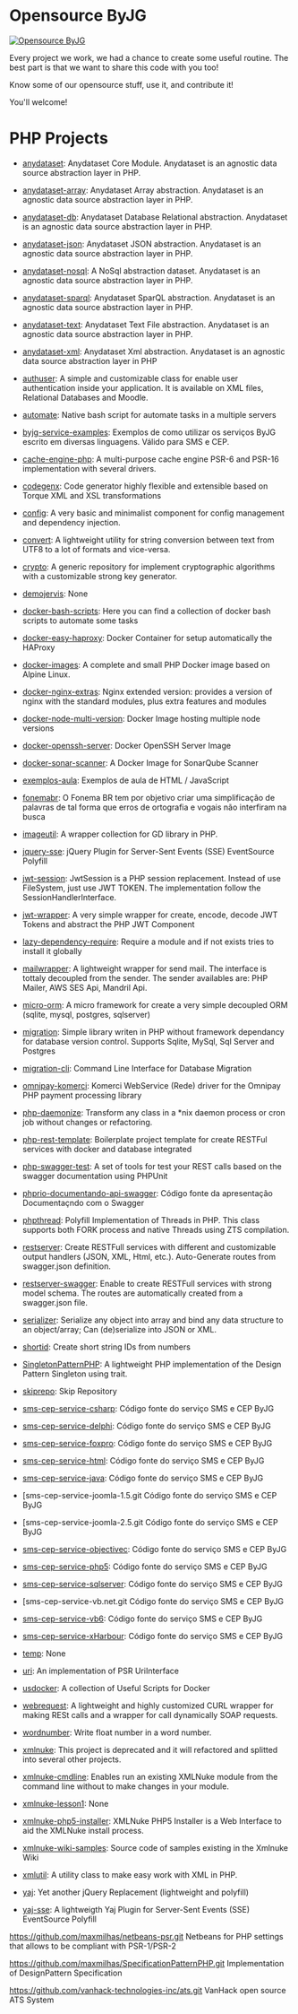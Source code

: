 # Opensource ByJG

[![Opensource ByJG](https://img.shields.io/badge/opensource-byjg.com-brightgreen.svg)](http://opensource.byjg.com)


Every project we work, we had a chance to create some useful routine. The best part is that we want to share this
code with you too!

Know some of our opensource stuff, use it, and contribute it! 

You'll welcome!

# PHP Projects

- [anydataset](/anydataset):
Anydataset Core Module. Anydataset is an agnostic data source abstraction layer in PHP.

- [anydataset-array](/anydataset-array):
Anydataset Array abstraction. Anydataset is an agnostic data source abstraction layer in PHP.

- [anydataset-db](/anydataset-db):
Anydataset Database Relational abstraction. Anydataset is an agnostic data source abstraction layer in PHP.

- [anydataset-json](/anydataset-json):
Anydataset JSON abstraction. Anydataset is an agnostic data source abstraction layer in PHP.

- [anydataset-nosql](/anydataset-nosql):
A NoSql abstraction dataset. Anydataset is an agnostic data source abstraction layer in PHP.

- [anydataset-sparql](/anydataset-sparql):
Anydataset SparQL abstraction. Anydataset is an agnostic data source abstraction layer in PHP.

- [anydataset-text](/anydataset-text):
Anydataset Text File abstraction. Anydataset is an agnostic data source abstraction layer in PHP.

- [anydataset-xml](/anydataset-xml):
Anydataset Xml abstraction. Anydataset is an agnostic data source abstraction layer in PHP

- [authuser](/authuser):
A simple and customizable class for enable user authentication inside your application. It is available on XML files, Relational Databases and Moodle.

- [automate](/automate):
Native bash script for automate tasks in a multiple servers

- [byjg-service-examples](/byjg-service-examples):
Exemplos de como utilizar os serviços ByJG escrito em diversas linguagens. Válido para SMS e CEP.

- [cache-engine-php](/cache-engine-php):
A multi-purpose cache engine PSR-6 and PSR-16 implementation with several drivers.

- [codegenx](/codegenx):
Code generator highly flexible and extensible based on Torque XML and XSL transformations

- [config](/config):
A very basic and minimalist component for config management and dependency injection.

- [convert](/convert):
A lightweight utility for string conversion between text from UTF8 to a lot of formats and vice-versa. 

- [crypto](/crypto):
A generic repository for implement cryptographic algorithms with a customizable strong key generator.

- [demojervis](/demojervis):
None

- [docker-bash-scripts](/docker-bash-scripts):
Here you can find a collection of docker bash scripts to automate some tasks

- [docker-easy-haproxy](/docker-easy-haproxy):
Docker Container for setup automatically the HAProxy

- [docker-images](/docker-images):
A complete and small PHP Docker image based on Alpine Linux.

- [docker-nginx-extras](/docker-nginx-extras):
Nginx extended version: provides a version of nginx with the standard modules, plus extra features and modules

- [docker-node-multi-version](/docker-node-multi-version):
Docker Image hosting multiple node versions

- [docker-openssh-server](/docker-openssh-server):
Docker OpenSSH Server Image

- [docker-sonar-scanner](/docker-sonar-scanner):
A Docker Image for SonarQube Scanner

- [exemplos-aula](/exemplos-aula):
Exemplos de aula de HTML / JavaScript

- [fonemabr](/fonemabr):
O Fonema BR tem por objetivo criar uma simplificação de palavras de tal forma que erros de ortografia e vogais não interfiram na busca

- [imageutil](/imageutil):
A wrapper collection for GD library in PHP.

- [jquery-sse](/jquery-sse):
jQuery Plugin for Server-Sent Events (SSE) EventSource Polyfill

- [jwt-session](/jwt-session):
JwtSession is a PHP session replacement. Instead of use FileSystem, just use JWT TOKEN. The implementation follow the SessionHandlerInterface.

- [jwt-wrapper](/jwt-wrapper):
A very simple wrapper for create, encode, decode JWT Tokens and abstract the PHP JWT Component

- [lazy-dependency-require](/lazy-dependency-require):
Require a module and if not exists tries to install it globally

- [mailwrapper](/mailwrapper):
A lightweight wrapper for send mail. The interface is tottaly decoupled from the sender. The sender availables are: PHP Mailer, AWS SES Api, Mandril Api.

- [micro-orm](/micro-orm):
A micro framework for create a very simple decoupled ORM (sqlite, mysql, postgres, sqlserver)

- [migration](/migration):
Simple library writen in PHP without framework dependancy for database version control. Supports Sqlite, MySql, Sql Server and Postgres

- [migration-cli](/migration-cli):
Command Line Interface for Database Migration

- [omnipay-komerci](/omnipay-komerci):
Komerci WebService (Rede) driver for the Omnipay PHP payment processing library

- [php-daemonize](/php-daemonize):
Transform any class in a *nix daemon process or cron job without changes or refactoring.

- [php-rest-template](/php-rest-template):
Boilerplate project template for create RESTFul services with docker and database integrated

- [php-swagger-test](/php-swagger-test):
A set of tools for test your REST calls based on the swagger documentation using PHPUnit

- [phprio-documentando-api-swagger](/phprio-documentando-api-swagger):
Código fonte da apresentação Documentaçndo com o Swagger

- [phpthread](/phpthread):
Polyfill Implementation of Threads in PHP. This class supports both FORK process and native Threads using ZTS compilation.

- [restserver](/restserver):
Create RESTFull services with different and customizable output handlers (JSON, XML, Html, etc.). Auto-Generate routes from swagger.json definition.

- [restserver-swagger](/restserver-swagger):
Enable to create RESTFull services with strong model schema.  The routes are automatically created from a swagger.json file.

- [serializer](/serializer):
Serialize any object into array and bind any data structure to an object/array; Can (de)serialize into JSON or XML.

- [shortid](/shortid):
Create short string IDs from numbers

- [SingletonPatternPHP](/SingletonPatternPHP):
A lightweight PHP implementation of the Design Pattern Singleton using trait.

- [skiprepo](/skiprepo):
Skip Repository

- [sms-cep-service-csharp](/sms-cep-service-csharp):
Código fonte do serviço SMS e CEP ByJG

- [sms-cep-service-delphi](/sms-cep-service-delphi):
Código fonte do serviço SMS e CEP ByJG

- [sms-cep-service-foxpro](/sms-cep-service-foxpro):
Código fonte do serviço SMS e CEP ByJG

- [sms-cep-service-html](/sms-cep-service-html):
Código fonte do serviço SMS e CEP ByJG

- [sms-cep-service-java](/sms-cep-service-java):
Código fonte do serviço SMS e CEP ByJG

- [sms-cep-service-joomla-1.5.git
Código fonte do serviço SMS e CEP ByJG

- [sms-cep-service-joomla-2.5.git
Código fonte do serviço SMS e CEP ByJG

- [sms-cep-service-objectivec](/sms-cep-service-objectivec):
Código fonte do serviço SMS e CEP ByJG

- [sms-cep-service-php5](/sms-cep-service-php5):
Código fonte do serviço SMS e CEP ByJG

- [sms-cep-service-sqlserver](/sms-cep-service-sqlserver):
Código fonte do serviço SMS e CEP ByJG

- [sms-cep-service-vb.net.git
Código fonte do serviço SMS e CEP ByJG

- [sms-cep-service-vb6](/sms-cep-service-vb6):
Código fonte do serviço SMS e CEP ByJG

- [sms-cep-service-xHarbour](/sms-cep-service-xHarbour):
Código fonte do serviço SMS e CEP ByJG

- [temp](/temp):
None

- [uri](/uri):
An implementation of PSR UriInterface

- [usdocker](/usdocker):
A collection of Useful Scripts for Docker

- [webrequest](/webrequest):
A lightweight and highly customized CURL wrapper for making RESt calls and a wrapper for call dynamically SOAP requests.

- [wordnumber](/wordnumber):
Write float number in a word number.

- [xmlnuke](/xmlnuke):
This project is deprecated and it will refactored and splitted into several other projects.

- [xmlnuke-cmdline](/xmlnuke-cmdline):
Enables run an existing XMLNuke module from the command line without to make changes in your module.

- [xmlnuke-lesson1](/xmlnuke-lesson1):
None

- [xmlnuke-php5-installer](/xmlnuke-php5-installer):
XMLNuke PHP5 Installer is a Web Interface to aid the XMLNuke install process.

- [xmlnuke-wiki-samples](/xmlnuke-wiki-samples):
Source code of samples existing in the Xmlnuke Wiki

- [xmlutil](/xmlutil):
A utility class to make easy work with XML in PHP.

- [yaj](/yaj):
Yet another jQuery Replacement (lightweight and polyfill)

- [yaj-sse](/yaj-sse):
A lightweigth Yaj Plugin for Server-Sent Events (SSE) EventSource Polyfill

https://github.com/maxmilhas/netbeans-psr.git
Netbeans for PHP settings that allows to be compliant with PSR-1/PSR-2

https://github.com/maxmilhas/SpecificationPatternPHP.git
Implementation of DesignPattern Specification

https://github.com/vanhack-technologies-inc/ats.git
VanHack open source ATS System
